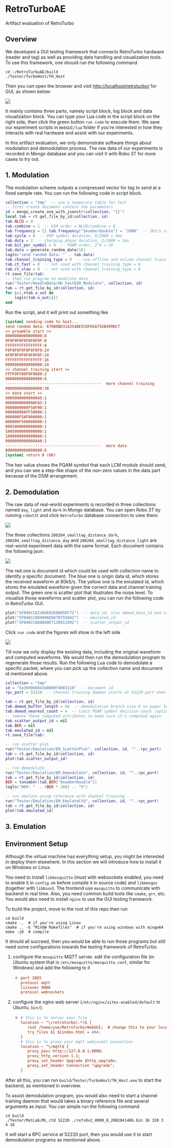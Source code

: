 # RetroTurboAE
Artifact evaluation of RetroTurbo

## Overview

We developed a GUI testing framework that connects RetroTurbo hardware (reader and tag) as well as providing data handling and visualization tools. To use this framework, one should run the following command

```shell
cd ~/RetroTurboAE/build
./Tester/TurboHost/TH_Host
```

Then you can open the browser and visit [http://localhost/retroturbo/]() for GUI, as shown below:

![](WebGUI/webgui.png)

It mainly contains three parts, namely script block, log block and data visualization block. You can type your Lua code in the script block on the right side, then click the green button `run code` to execute them. We save our experiment scripts in `WebGUI/lua` folder if you're interested in how they interacts with real hardware and assist with our experiments.

In this artifact evaluation, we only demonstrate software things about modulation and demodulation process. The raw data of our experiments is recorded in Mongo database and you can visit it with Robo 3T for more cases to try out.

## 1. Modulation

The modulation scheme outputs a compressed vector for tag to send at a fixed sample rate. You can run the following code in script block.

```lua
collection = "tmp"  -- use a temporary table for test
-- first create document contain the parameters
id = mongo_create_one_with_jsonstr(collection, "{}")
local tab = rt.get_file_by_id(collection, id)
tab.NLCD = 8
tab.combine = 1  -- DSM order = NLCD/combine = 8
tab.frequency = {} tab.frequency["$numberDouble"] = "2000"  -- 2kS/s sample rate
tab.cycle = 8  -- DSM symbol duration, 8/2000 = 4ms
tab.duty = 2  -- charging phase duration, 2/2000 = 1ms
tab.bit_per_symbol = 4  -- PQAM order, 2^4 = 16
tab.data = generate_random_data(16)
logln("send random data: " .. tab.data)
tab.channel_training_type = 0  -- use offline and online channel training
tab.ct_fast = 0  -- not used with channel_training_type = 0
tab.ct_slow = 0  -- not used with channel_training_type = 0
rt.save_file(tab)
-- then run program to modulate data
run("Tester/HandleData/HD_FastDSM_Modulate", collection, id)
tab = rt.get_file_by_id(collection, id)
for i=1,#tab.o_out do
    logln(tab.o_out[i])
end
```

Run the script, and it will print out something like

```ini
[system] sending code to host...
send random data: 676B0BD314254BE5CDF65A75EB499DC7
<< preamble start >>
0000000000000000:8
0F0F0F0F0F0F0F0F:8
FFFFFFFFFFFFFFFF:8
F0F0F0F0F0F0F0F0:24
0F0F0F0F0F0F0F0F:24
FFFFFFFFFFFFFFFF:16
0000000000000000:24
<< channel training start >>
FFFF0FF00F0F0000:2
0000000000000000:6
··········································  more channel training
0000000000000000:38
<< data start >>
00000000000000A5:1
000000000000AFA5:1
0000000000F5AF00:1
00000000AFF50000:1
000000F5AF000000:1
000000F500000000:1
0005000000000000:1
5A05000000000000:1
5A000000000000A0:1
0000000000000AA0:1
··········································  more data
0000000000000000:6
[system] return 0 (OK)
```

The hex value shows the PQAM symbol that each LCM module should send, and you can see a step-like shape of the non-zero values in the data part because of the DSM arrangement.

## 2. Demodulation

The raw data of real-world experiments is recorded in three collections named `day`, `light` and `dark` in  Mongo database. You can open Robo 3T by running `robot3t` and click `RetroTurbo` database connection to view them:

![](WebGUI/robo3t.jpg)

The three collections `200204_smalltag_distance_dark`, `200204_smalltag_distance_day` and `200204_smalltag_distance_light` are real-world experiment data with the same format. Each document contains the following json:

![](WebGUI/document.jpg)

The red one is document id which could be used with collection name to identify a specific document. The blue one is origin data id, which stores the received waveform at 80kS/s. The yellow one is the emulated id, which stores the emulated waveform given the correct data and channel training output. The green one is scatter plot that illustrates the noise level. To visualize those waveforms and scatter plot, you can run the following code in RetroTurbo GUI.

```lua
plot("5F046CC82366E0268005DF72")  -- data_id, also demod_data_id and scatter_data_id
plot("5F046CC8D4996E6678755042")  -- emulated_id
plot("5F046CC86D660E7130412492")  -- scatter_output_id
```

Click `run code` and the figures will show in the left side

![](WebGUI/plot.png)

Till now we only display the existing data, including the original waveform and computed waveforms. We would then run the demodulation program to regenerate those results. Run the following Lua code to demodulate a specific packet, where you can pick up the collection name and document id mentioned above.

```lua
collection = "tmp"
id = "5e3949b6841b0000f4001516"  -- document id
rpc_port = 52220  -- channel training daemon starts at 52220 port when boot up

tab = rt.get_file_by_id(collection, id)
tab.demod_buffer_length = 64  -- demodulation branch size K in paper Sec.4.3.2
tab.demod_nearest_count = 4  -- limit PQAM symbol decision count (optimization)
-- remove those computed attributes to make sure it's computed again
tab.scatter_output_id = nil
tab.BER = nil
tab.emulated_id = nil
rt.save_file(tab)

-- run scatter plot
run("Tester/Emulation/EM_ScatterPlot", collection, id, ""..rpc_port)
tab = rt.get_file_by_id(collection, id)
plot(tab.scatter_output_id)

-- run demodulate
run("Tester/Emulation/EM_Demodulate", collection, id, ""..rpc_port)
tab = rt.get_file_by_id(collection, id)
BER = tonumber(tab.BER["$numberDouble"])
logln("BER: " .. (BER * 100) .. "%")

-- run emulate using reference with channel training
run("Tester/Emulation/EM_EmulateCtd", collection, id, ""..rpc_port)
tab = rt.get_file_by_id(collection, id)
plot(tab.emulated_id)
```



## 3. Emulation



## Environment Setup

Although the virtual machine has everything setup, you might be interested in deploy them elsewhere. In this section we will introduce how to install it on Windows or Linux.

You need to install `libmosquitto` (must with websockets enabled, you need to enable it in `config.mk` before compile it in source code) and `libmongoc` (together with `libbson`). The frontend use `mosquitto` to communicate with backend in real time. Also, you need common build tools like `cmake`, `g++`, etc. You would also need to install `nginx` to use the GUI testing framework.

To build the project, move to the root of this repo then run

```shell
cd build
cmake ..  # if you're using Linux
cmake .. -G "MinGW Makefiles"  # if you're using windows with mingw64
make -j8  # compile
```

It should all succeed, then you would be able to run those programs but still need some configurations towards the testing framework of RetroTurbo.

1. configure the `mosquitto` MQTT server. edit the configuration file (in Ubuntu system that is `/etc/mosquitto/mosquitto.conf`, similar for Windows) and add the following to it

   - ```ini
     port 1883
     protocol mqtt
     listener 9000
     protocol websockets
     ```

2. configure the nginx web server (`/etc/nginx/sites-enabled/default` in Ubuntu, `bin/`).

   - ```ini
     # this is to server your file
     location ~ ^\/retroturbo(.*)$ {
     	root /home/yue/RetroTurbo/WebGUI;  # change this to your location
     	try_files $1 $1index.html = 404;
     }
     # this is to proxy your mqtt websocket connection
     location ~ ^\/mqtt$ {
     	proxy_pass http://127.0.0.1:9000;
     	proxy_http_version 1.1;
     	proxy_set_header Upgrade $http_upgrade;
     	proxy_set_header Connection "upgrade";
     }
     ```

After all this, you can run `build/Tester/TurboHost/TH_Host.exe` to start the backend, as mentioned in overview.

To assist demodulation program, you would also need to start a channel training daemon that would takes a binary reference file and several arguments as input. You can simple run the following command

```shell
cd build
./Tester/MatLab/ML_ctd 52220 ./refs8x2_8000_8_2002041406.bin 16 320 3 4 16
```

It will start a RPC service at 52220 port, then you would use it to start demodulation programs as mentioned above.